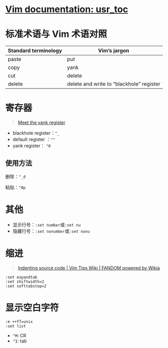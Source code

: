 # [Vim documentation: usr_toc](http://vimdoc.sourceforge.net/htmldoc/usr_toc.html)

# 标准术语与 Vim 术语对照

| Standard terminology | Vim’s jargon                             |
| -------------------- | ---------------------------------------- |
| paste                | put                                      |
| copy                 | yank                                     |
| cut                  | delete                                   |
| delete               | delete and write to “blackhole” register |

# 寄存器

> [Meet the yank register](http://vimcasts.org/episodes/meet-the-yank-register/)

-   blackhole register：`"_`
-   default register ：`""`
-   yank register： `"0`

## 使用方法

删除：`"_d`

粘贴：`"0p`

# 其他

-   显示行号：`:set number`或`:set nu`
-   隐藏行号：`:set nonumber`或`:set nonu`

# 缩进

> [Indenting source code | Vim Tips Wiki | FANDOM powered by Wikia](https://vim.fandom.com/wiki/Indenting_source_code)

```text
:set expandtab
:set shiftwidth=2
:set softtabstop=2
```

# 显示空白字符

```text
:e ++ff=unix
:set list
```

-   `^M`: CR
-   `^I`: tab
